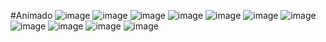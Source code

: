 #A n i m a d o 
![image](https://github.com/user-attachments/assets/1712739f-0677-4b1f-9c2b-5fe5f7c6ce6e)
![image](https://github.com/user-attachments/assets/43819d5f-5fdd-4301-96c5-aa0298ebfdc9)
![image](https://github.com/user-attachments/assets/6241ab8c-db6a-4a2b-9fa3-7024e039a6ec)
![image](https://github.com/user-attachments/assets/ee4f178e-9d2a-4c8c-bede-918d316ab44c)
![image](https://github.com/user-attachments/assets/dfcf97d0-e84d-4d88-87d0-eae641a38159)
![image](https://github.com/user-attachments/assets/d7d3dda4-3ad4-48e7-bde9-55ee17a00120)
![image](https://github.com/user-attachments/assets/745e50b2-c572-4f5e-94e4-fb4152234ad3)
![image](https://github.com/user-attachments/assets/71c3aa98-0123-41ee-a0e3-5920f807c90e)
![image](https://github.com/user-attachments/assets/acab5d7a-4c39-49ed-89ee-d50500f83b26)
![image](https://github.com/user-attachments/assets/71a88cc9-85d8-4a87-81f0-7672c63d0f61)
![image](https://github.com/user-attachments/assets/ec0c46d6-6e22-4746-8836-73fe840545e3)

 
